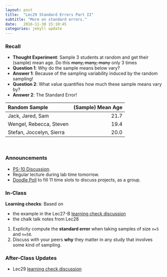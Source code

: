 ```yaml
---
layout: post
title:  "Lec29 Standard Errors Part II"
subtitle: "More on standard errors."
date:   2016-11-30 15:10:45
categories: jekyll update
---
```




### Recall

* **Thought Experiment**: Sample 3 students at random and get their (sample) mean age. Do this ~~many, many, many~~ only 3 times
* **Question 1**: Why do the sample means below vary?
* **Answer 1**: Because of the sampling variability induced by the random sampling!
* **Question 2**: What value quantifies how much these sample means vary by?
* **Answer 2**: The Standard Error!

|Random Sample            | (Sample) Mean Age|
|:------------------------|-----------------:|
|Jack, Jared, Sam         |              21.7|
|Wengel, Rebecca, Steven  |              19.4|
|Stefan, Joccelyn, Sierra |              20.0|

<br>




### Announcements

* <a href = "{{ site.baseurl }}/assets/PS/PS-10_discussion.html" target = "_blank">PS-10 Discussion</a>.
* Regular lecture during lab time tomorrow.
* <a href = "http://doodle.com/poll/4eer9iwu68gn35sn" target = "_blank">Doodle Poll</a> to fill 11 time slots to discuss projects, as a group.





### In-Class

**Learning checks**: Based on

* the example in the Lec27-B <a href = "{{ site.baseurl }}/assets/LC/confidence_intervals.html" target = "_blank">learning check discussion</a>
* the chalk talk notes from Lec28

1. Explicity compute the **standard error** when taking samples of size `n=5` and `n=50`. 
2. Discuss with your peers **why** they matter in any study that involves some kind of sampling.



### After-Class Updates

* Lec29 <a href = "{{ site.baseurl }}/assets/LC/confidence_intervals.html" target = "_blank">learning check discussion</a>
